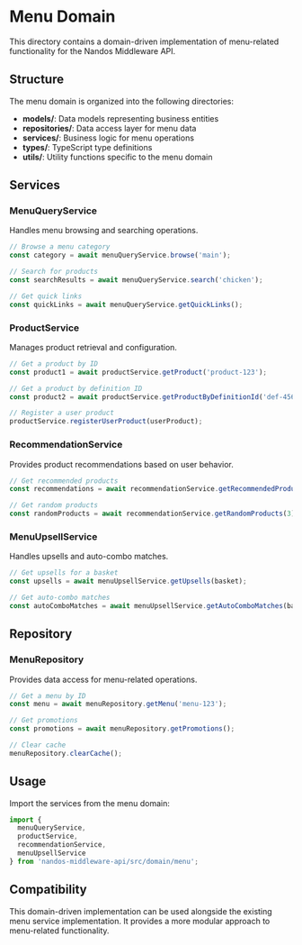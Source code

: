 # Menu Domain

This directory contains a domain-driven implementation of menu-related functionality for the Nandos Middleware API.

## Structure

The menu domain is organized into the following directories:

- **models/**: Data models representing business entities
- **repositories/**: Data access layer for menu data
- **services/**: Business logic for menu operations
- **types/**: TypeScript type definitions
- **utils/**: Utility functions specific to the menu domain

## Services

### MenuQueryService

Handles menu browsing and searching operations.

```typescript
// Browse a menu category
const category = await menuQueryService.browse('main');

// Search for products
const searchResults = await menuQueryService.search('chicken');

// Get quick links
const quickLinks = await menuQueryService.getQuickLinks();
```

### ProductService

Manages product retrieval and configuration.

```typescript
// Get a product by ID
const product1 = await productService.getProduct('product-123');

// Get a product by definition ID
const product2 = await productService.getProductByDefinitionId('def-456');

// Register a user product
productService.registerUserProduct(userProduct);
```

### RecommendationService

Provides product recommendations based on user behavior.

```typescript
// Get recommended products
const recommendations = await recommendationService.getRecommendedProducts(5);

// Get random products
const randomProducts = await recommendationService.getRandomProducts(3);
```

### MenuUpsellService

Handles upsells and auto-combo matches.

```typescript
// Get upsells for a basket
const upsells = await menuUpsellService.getUpsells(basket);

// Get auto-combo matches
const autoComboMatches = await menuUpsellService.getAutoComboMatches(basket);
```

## Repository

### MenuRepository

Provides data access for menu-related operations.

```typescript
// Get a menu by ID
const menu = await menuRepository.getMenu('menu-123');

// Get promotions
const promotions = await menuRepository.getPromotions();

// Clear cache
menuRepository.clearCache();
```

## Usage

Import the services from the menu domain:

```typescript
import { 
  menuQueryService, 
  productService, 
  recommendationService, 
  menuUpsellService 
} from 'nandos-middleware-api/src/domain/menu';
```


## Compatibility

This domain-driven implementation can be used alongside the existing menu service implementation. It provides a more modular approach to menu-related functionality.
